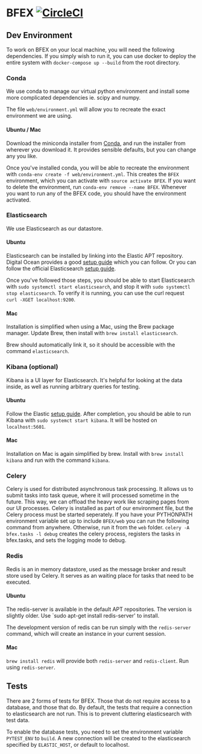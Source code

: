 # BFEX [![CircleCI](https://circleci.com/gh/CMPUT401-Find-an-Expert/BFEX/tree/master.svg?style=shield)](https://circleci.com/gh/CMPUT401-Find-an-Expert/BFEX/tree/master)

## Dev Environment
To work on BFEX on your local machine, you will need the following dependencies. If you simply wish to run it, you can use docker to deploy the entire system with `docker-compose up --build` from the root directory.

### Conda
We use conda to manage our virtual python environment and install some more complicated dependencies ie. scipy and numpy. 

The file `web/environment.yml` will allow you to recreate the exact environment we are using.

#### Ubuntu / Mac
Download the miniconda installer from [Conda](https://conda.io/miniconda.html), and run the installer from wherever you download it. It provides sensible defaults, but you can change any you like.

Once you've installed conda, you will be able to recreate the environment with `conda-env create -f web/environment.yml`. This creates the `BFEX` environment, which you can activate with `source activate BFEX`. If you want to delete the environment, run `conda-env remove --name BFEX`. Whenever you want to run any of the BFEX code, you should have the environment activated.

### Elasticsearch
We use Elasticsearch as our datastore.

#### Ubuntu
Elasticsearch can be installed by linking into the Elastic APT repository. Digital Ocean provides a good [setup guide](https://www.digitalocean.com/community/tutorials/how-to-install-and-configure-elasticsearch-on-ubuntu-16-04) which you can follow. Or you can follow the official Elasticsearch [setup guide](https://www.elastic.co/guide/en/elasticsearch/reference/current/deb.html).

Once you've followed those steps, you should be able to start Elasticsearch with `sudo systemctl start elasticsearch`, and stop it with `sudo systemctl stop elasticsearch`. To verify it is running, you can use the curl request `curl -XGET localhost:9200`.

#### Mac
Installation is simplified when using a Mac, using the Brew package manager. Update Brew, then install with `brew install elasticsearch`.

Brew should automatically link it, so it should be accessible with the command `elasticsearch`.

### Kibana (optional)
Kibana is a UI layer for Elasticsearch. It's helpful for looking at the data inside, as well as running arbitrary queries for testing.

#### Ubuntu
Follow the Elastic [setup guide](https://www.elastic.co/guide/en/kibana/current/deb.html). After completion, you should be able to run Kibana with `sudo systemct start kibana`. It will be hosted on `localhost:5601`.

#### Mac
Installation on Mac is again simplified by brew. Install with `brew install kibana` and run with the command `kibana`.

### Celery
Celery is used for distributed asynchronous task processing. It allows us to submit tasks into task queue, where it will processed sometime in the future. This way, we can offload the heavy work like scraping pages from our UI processes. Celery is installed as part of our environment file, but the Celery process must be started seperately. If you have your PYTHONPATH environment variable set up to include `BFEX/web` you can run the following command from anywhere. Otherwise, run it from the `web` folder.
`celery -A bfex.tasks -l debug` creates the celery process, registers the tasks in bfex.tasks, and sets the logging mode to debug.

### Redis
Redis is an in memory datastore, used as the message broker and result store used by Celery. It serves as an waiting place for tasks that need to be executed.

#### Ubuntu
The redis-server is available in the default APT repositories. The version is slightly older. Use `sudo apt-get install redis-server' to install.

The development version of redis can be run simply with the `redis-server` command, which will create an instance in your current session.

#### Mac
`brew install redis` will provide both `redis-server` and `redis-client`. Run using `redis-server`.

## Tests
There are 2 forms of tests for BFEX. Those that do not require access to a database, and those that do. By default, the tests that require a connection to elasticsearch are not run. This is to prevent cluttering elasticsearch with test data.

To enable the database tests, you need to set the environment variable `PYTEST_ENV` to `build`. A new connection will be created to the elasticsearch specified by `ELASTIC_HOST`, or default to localhost.